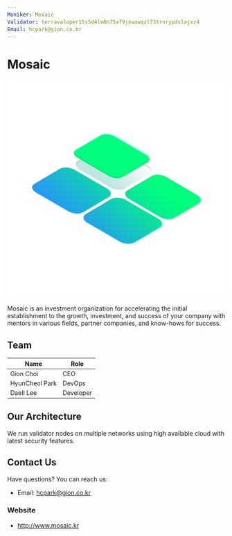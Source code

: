 ```yaml
---
Moniker: Mosaic
Validator: terravaloper15s5d4lm0n75af9jxwawqzl73trnrypdslajxz4
Email: hcpark@gion.co.kr
---
```


# Mosaic
![Mosaic](mosaic.png)

Mosaic is an investment organization for accelerating the initial establishment to the growth, investment, and success of your company with mentors in various fields, partner companies, and know-hows for success.

## Team

| Name         | Role    | 
| ------------ | ------- |
| Gion Choi    | CEO     |
| HyunCheol Park    | DevOps  |
| DaeIl Lee      | Developer |

## Our Architecture

We run validator nodes on multiple networks using high available cloud with latest security features.

## Contact Us

Have questions? You can reach us:

- Email: hcpark@gion.co.kr

### Website

- http://www.mosaic.kr
